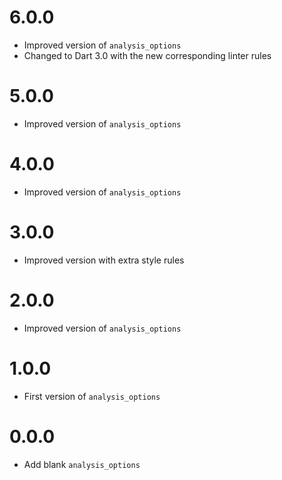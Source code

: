 # 6.0.0

- Improved version of `analysis_options`
- Changed to Dart 3.0 with the new corresponding linter rules

# 5.0.0

- Improved version of `analysis_options`

# 4.0.0

- Improved version of `analysis_options` 

# 3.0.0

- Improved version with extra style rules

# 2.0.0

- Improved version of `analysis_options`

# 1.0.0

- First version of `analysis_options`

# 0.0.0

- Add blank `analysis_options`